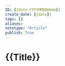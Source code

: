 ```yaml
---
ID: {{date:YYYYMMDDHHmm}}
create_date: {{date}}
tags: []	
aliases:
notetype: "Article"
publish: True
---
```


# {{Title}}